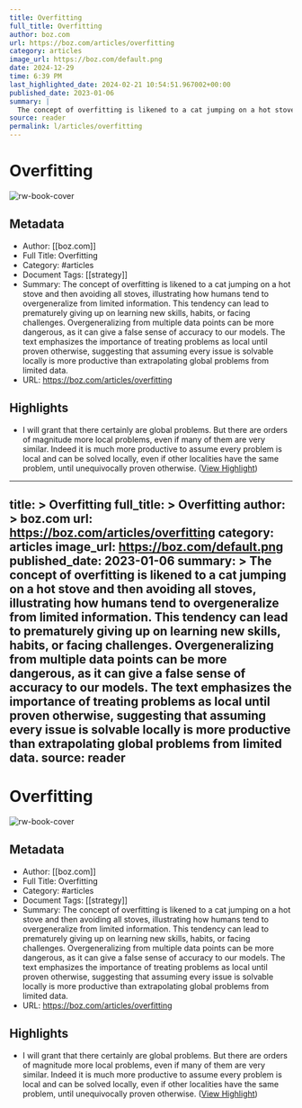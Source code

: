 ```yaml
---
title: Overfitting
full_title: Overfitting
author: boz.com
url: https://boz.com/articles/overfitting
category: articles
image_url: https://boz.com/default.png
date: 2024-12-29
time: 6:39 PM
last_highlighted_date: 2024-02-21 10:54:51.967002+00:00
published_date: 2023-01-06
summary: |
  The concept of overfitting is likened to a cat jumping on a hot stove and then avoiding all stoves, illustrating how humans tend to overgeneralize from limited information. This tendency can lead to prematurely giving up on learning new skills, habits, or facing challenges. Overgeneralizing from multiple data points can be more dangerous, as it can give a false sense of accuracy to our models. The text emphasizes the importance of treating problems as local until proven otherwise, suggesting that assuming every issue is solvable locally is more productive than extrapolating global problems from limited data.
source: reader
permalink: l/articles/overfitting
---
```

# Overfitting

![rw-book-cover](https://boz.com/default.png)

## Metadata
- Author: [[boz.com]]
- Full Title: Overfitting
- Category: #articles
- Document Tags: [[strategy]] 
- Summary: The concept of overfitting is likened to a cat jumping on a hot stove and then avoiding all stoves, illustrating how humans tend to overgeneralize from limited information. This tendency can lead to prematurely giving up on learning new skills, habits, or facing challenges. Overgeneralizing from multiple data points can be more dangerous, as it can give a false sense of accuracy to our models. The text emphasizes the importance of treating problems as local until proven otherwise, suggesting that assuming every issue is solvable locally is more productive than extrapolating global problems from limited data.
- URL: https://boz.com/articles/overfitting

## Highlights
- I will grant that there certainly are global problems. But there are orders of magnitude more local problems, even if many of them are very similar. Indeed it is much more productive to assume every problem is local and can be solved locally, even if other localities have the same problem, until unequivocally proven otherwise. ([View Highlight](https://read.readwise.io/read/01hq5mvmkdtpdaf17dvbpr97g0))


---
title: >
  Overfitting
full_title: >
  Overfitting
author: >
  boz.com
url: https://boz.com/articles/overfitting
category: articles
image_url: https://boz.com/default.png
published_date: 2023-01-06
summary: >
  The concept of overfitting is likened to a cat jumping on a hot stove and then avoiding all stoves, illustrating how humans tend to overgeneralize from limited information. This tendency can lead to prematurely giving up on learning new skills, habits, or facing challenges. Overgeneralizing from multiple data points can be more dangerous, as it can give a false sense of accuracy to our models. The text emphasizes the importance of treating problems as local until proven otherwise, suggesting that assuming every issue is solvable locally is more productive than extrapolating global problems from limited data.
source: reader
---
# Overfitting

![rw-book-cover](https://boz.com/default.png)

## Metadata
- Author: [[boz.com]]
- Full Title: Overfitting
- Category: #articles
- Document Tags: [[strategy]] 
- Summary: The concept of overfitting is likened to a cat jumping on a hot stove and then avoiding all stoves, illustrating how humans tend to overgeneralize from limited information. This tendency can lead to prematurely giving up on learning new skills, habits, or facing challenges. Overgeneralizing from multiple data points can be more dangerous, as it can give a false sense of accuracy to our models. The text emphasizes the importance of treating problems as local until proven otherwise, suggesting that assuming every issue is solvable locally is more productive than extrapolating global problems from limited data.
- URL: https://boz.com/articles/overfitting

## Highlights
- I will grant that there certainly are global problems. But there are orders of magnitude more local problems, even if many of them are very similar. Indeed it is much more productive to assume every problem is local and can be solved locally, even if other localities have the same problem, until unequivocally proven otherwise. ([View Highlight](https://read.readwise.io/read/01hq5mvmkdtpdaf17dvbpr97g0))


